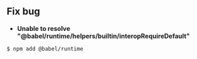 ## Fix bug
* **Unable to resolve "@babel/runtime/helpers/builtin/interopRequireDefault"**
```
$ npm add @babel/runtime
```